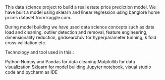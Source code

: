 This data science project  to build a real estate price prediction model. 
We have built a model using sklearn and linear regression using banglore home prices dataset from kaggle.com.

During model building we have used data science concepts such as
    data load and cleaning, outlier detection and removal, feature engineering, dimensionality reduction, gridsearchcv for hyperparameter tunning, k fold cross validation etc.
    
    
    
Technology and tool used in this::

  Python
  Numpy and Pandas for data cleaning
  Matplotlib for data visualization
  Sklearn for model building
  Jupyter notebook, visual studio code and pycharm as IDE
